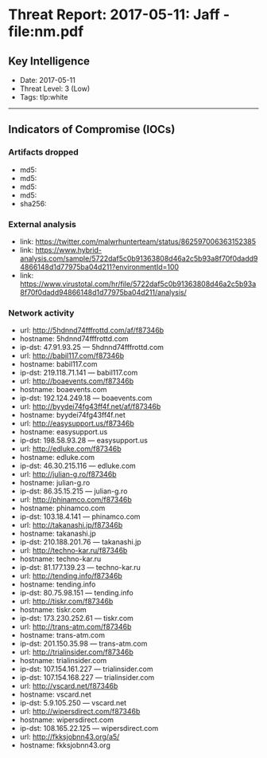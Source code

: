 # Threat Report: 2017-05-11: Jaff - file:nm.pdf


## Key Intelligence
* Date: 2017-05-11
* Threat Level: 3 (Low)
* Tags: tlp:white

---

## Indicators of Compromise (IOCs)
### Artifacts dropped
* md5: <md5>
* md5: <md5>
* md5: <md5>
* md5: <md5>
* sha256: <sha256>

### External analysis
* link: https://twitter.com/malwrhunterteam/status/862597006363152385
* link: https://www.hybrid-analysis.com/sample/5722daf5c0b91363808d46a2c5b93a8f70f0dadd94866148d1d77975ba04d211?environmentId=100
* link: https://www.virustotal.com/hr/file/5722daf5c0b91363808d46a2c5b93a8f70f0dadd94866148d1d77975ba04d211/analysis/

### Network activity
* url: http://5hdnnd74fffrottd.com/af/f87346b
* hostname: 5hdnnd74fffrottd.com
* ip-dst: 47.91.93.25 — 5hdnnd74fffrottd.com
* url: http://babil117.com/f87346b
* hostname: babil117.com
* ip-dst: 219.118.71.141 — babil117.com
* url: http://boaevents.com/f87346b
* hostname: boaevents.com
* ip-dst: 192.124.249.18 — boaevents.com
* url: http://byydei74fg43ff4f.net/af/f87346b
* hostname: byydei74fg43ff4f.net
* url: http://easysupport.us/f87346b
* hostname: easysupport.us
* ip-dst: 198.58.93.28 — easysupport.us
* url: http://edluke.com/f87346b
* hostname: edluke.com
* ip-dst: 46.30.215.116 — edluke.com
* url: http://julian-g.ro/f87346b
* hostname: julian-g.ro
* ip-dst: 86.35.15.215 — julian-g.ro
* url: http://phinamco.com/f87346b
* hostname: phinamco.com
* ip-dst: 103.18.4.141 — phinamco.com
* url: http://takanashi.jp/f87346b
* hostname: takanashi.jp
* ip-dst: 210.188.201.76 — takanashi.jp
* url: http://techno-kar.ru/f87346b
* hostname: techno-kar.ru
* ip-dst: 81.177.139.23 — techno-kar.ru
* url: http://tending.info/f87346b
* hostname: tending.info
* ip-dst: 80.75.98.151 — tending.info
* url: http://tiskr.com/f87346b
* hostname: tiskr.com
* ip-dst: 173.230.252.61 — tiskr.com
* url: http://trans-atm.com/f87346b
* hostname: trans-atm.com
* ip-dst: 201.150.35.98 — trans-atm.com
* url: http://trialinsider.com/f87346b
* hostname: trialinsider.com
* ip-dst: 107.154.161.227 — trialinsider.com
* ip-dst: 107.154.168.227 — trialinsider.com
* url: http://vscard.net/f87346b
* hostname: vscard.net
* ip-dst: 5.9.105.250 — vscard.net
* url: http://wipersdirect.com/f87346b
* hostname: wipersdirect.com
* ip-dst: 108.165.22.125 — wipersdirect.com
* url: http://fkksjobnn43.org/a5/
* hostname: fkksjobnn43.org

